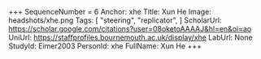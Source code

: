 +++
SequenceNumber =  6
Anchor: xhe
Title: Xun He
Image: headshots/xhe.png
Tags: [ "steering",  "replicator", ]
ScholarUrl: https://scholar.google.com/citations?user=08oketoAAAAJ&hl=en&oi=ao
UniUrl: https://staffprofiles.bournemouth.ac.uk/display/xhe
LabUrl: None
StudyId: Eimer2003
PersonId: xhe
FullName: Xun He
+++